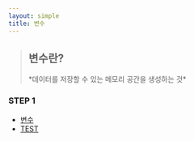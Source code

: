 ```yaml
---
layout: simple
title: 변수
---
```


><p><h2>변수란?</h2></p>
> *데이터를 저장할 수 있는 메모리 공간을 생성하는 것*


### STEP 1
- [변수](/temp/music/STEP1/프레젠테이션1)
- [TEST](/temp/music/STEP1/A_Hunger_Artist)


